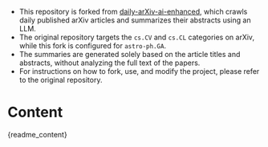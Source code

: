 - This repository is forked from [daily-arXiv-ai-enhanced](https://github.com/dw-dengwei/daily-arXiv-ai-enhanced), which crawls daily published arXiv articles and summarizes their abstracts using an LLM.
- The original repository targets the `cs.CV` and `cs.CL` categories on arXiv, while this fork is configured for `astro-ph.GA`.
- The summaries are generated solely based on the article titles and abstracts, without analyzing the full text of the papers.
- For instructions on how to fork, use, and modify the project, please refer to the original repository.

# Content

{readme_content}
